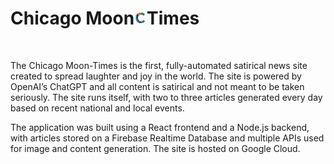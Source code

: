 <h1 class="header">
Chicago Moon<img src="src/images/logo.png" width="20">Times
</h1><br>

The Chicago Moon-Times is the first, fully-automated satirical news site created to spread laughter and joy in the world. The site is powered by OpenAI’s ChatGPT and all content is satirical and not meant to be taken seriously. The site runs itself, with two to three articles generated every day based on recent national and local events.

The application was built using a React frontend and a Node.js backend, with articles stored on a Firebase Realtime Database and multiple APIs used for image and content generation. The site is hosted on Google Cloud.

<link rel="stylesheet" href="src/components/pages/index.css">
